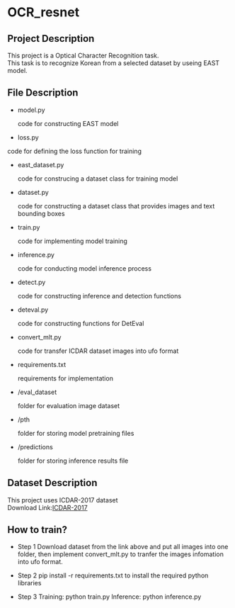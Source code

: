 # OCR_resnet

## Project Description ##

This project is a Optical Character Recognition task.<br>
This task is to recognize Korean from a selected dataset by useing EAST model.

## File Description ##

+ model.py

  code for constructing EAST model
  
 + loss.py
 
  code for defining the loss function for training
  
+ east_dataset.py

  code for construcing a dataset class for training model
  
+ dataset.py

  code for constructing a dataset class that provides images and text bounding boxes

+ train.py

  code for implementing model training
  
+ inference.py

  code for conducting model inference process
  
+ detect.py

  code for constructing inference and detection functions
  
+ deteval.py

  code for constructing functions for DetEval
  
+ convert_mlt.py

  code for transfer ICDAR dataset images into ufo format
  
+ requirements.txt

  requirements for implementation

+ /eval_dataset

  folder for evaluation image dataset
  
+ /pth

  folder for storing model pretraining files

+ /predictions

  folder for storing inference results file
  
## Dataset Description ##

This project uses ICDAR-2017 dataset<br>
Download Link:[ICDAR-2017](https://rrc.cvc.uab.es/?ch=8&com=downloads)

## How to train? ##

+ Step 1
Download dataset from the link above and put all images into one folder, then implement convert_mlt.py to tranfer the images infomation into ufo format.

+ Step 2
pip install -r requirements.txt to install the required python libraries

+ Step 3
Training: python train.py
Inference: python inference.py

